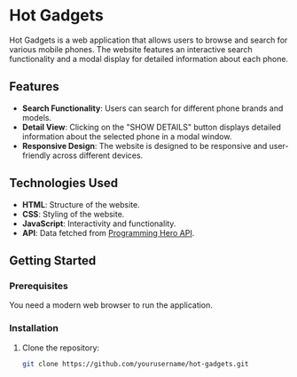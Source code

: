 # Hot Gadgets

Hot Gadgets is a web application that allows users to browse and search for various mobile phones. The website features an interactive search functionality and a modal display for detailed information about each phone.

## Features

- **Search Functionality**: Users can search for different phone brands and models.
- **Detail View**: Clicking on the "SHOW DETAILS" button displays detailed information about the selected phone in a modal window.
- **Responsive Design**: The website is designed to be responsive and user-friendly across different devices.

## Technologies Used

- **HTML**: Structure of the website.
- **CSS**: Styling of the website.
- **JavaScript**: Interactivity and functionality.
- **API**: Data fetched from [Programming Hero API](https://openapi.programming-hero.com/api/phones).

## Getting Started

### Prerequisites

You need a modern web browser to run the application.

### Installation

1. Clone the repository:
   ```bash
   git clone https://github.com/yourusername/hot-gadgets.git
